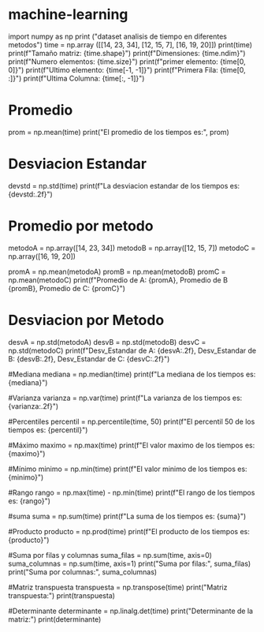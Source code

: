 # machine-learning
import numpy as np 
print ("dataset analisis de tiempo en diferentes metodos")
time = np.array ([[14, 23, 34], [12, 15, 7], [16, 19, 20]])
print(time)
print(f"Tamaño matriz: {time.shape}")
print(f"Dimensiones: {time.ndim}")
print(f"Numero elementos: {time.size}")
print(f"primer elemento: {time[0, 0]}")
print(f"Ultimo elemento: {time[-1, -1]}")
print(f"Primera Fila: {time[0, :]}")
print(f"Ultima Columna: {time[:, -1]}")
# Promedio
prom = np.mean(time)
print("El promedio de los tiempos es:", prom)

# Desviacion Estandar
devstd = np.std(time)
print(f"La desviacion estandar de los tiempos es: {devstd:.2f}")

# Promedio por metodo
metodoA = np.array([14, 23, 34])
metodoB = np.array([12, 15, 7])
metodoC = np.array([16, 19, 20])

promA = np.mean(metodoA)
promB = np.mean(metodoB)
promC = np.mean(metodoC)
print(f"Promedio de A: {promA}, Promedio de B {promB}, Promedio de C: {promC}")

# Desviacion por Metodo
desvA = np.std(metodoA)
desvB = np.std(metodoB)
desvC = np.std(metodoC)
print(f"Desv_Estandar de A: {desvA:.2f}, Desv_Estandar de B: {desvB:.2f}, Desv_Estandar de C: {desvC:.2f}")

#Mediana
mediana = np.median(time)
print(f"La mediana de los tiempos es: {mediana}")

#Varianza
varianza = np.var(time)
print(f"La varianza de los tiempos es: {varianza:.2f}")

#Percentiles
percentil = np.percentile(time, 50)
print(f"El percentil 50 de los tiempos es: {percentil}")

#Máximo
maximo = np.max(time)
print(f"El valor maximo de los tiempos es: {maximo}")

#Mínimo
minimo = np.min(time)
print(f"El valor minimo de los tiempos es: {minimo}")

#Rango
rango = np.max(time) - np.min(time)
print(f"El rango de los tiempos es: {rango}")

#suma
suma = np.sum(time)
print(f"La suma de los tiempos es: {suma}")

#Producto
producto = np.prod(time)
print(f"El producto de los tiempos es: {producto}")

#Suma por filas y columnas
suma_filas = np.sum(time, axis=0)
suma_columnas = np.sum(time, axis=1)
print("Suma por filas:", suma_filas)
print("Suma por columnas:", suma_columnas)

#Matriz transpuesta
transpuesta = np.transpose(time)
print("Matriz transpuesta:")
print(transpuesta)

#Determinante
determinante = np.linalg.det(time)
print("Determinante de la matriz:")
print(determinante)
